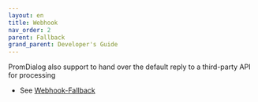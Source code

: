 ```yaml
---
layout: en
title: Webhook
nav_order: 2
parent: Fallback
grand_parent: Developer's Guide
---
```


PromDialog also support to hand over the default reply to a third-party API for processing

- See [Webhook-Fallback](docs/webhook/03-webhook/)